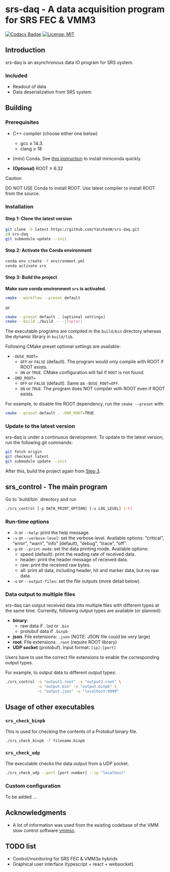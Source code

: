 # srs-daq - A data acquisition program for SRS FEC & VMM3

[![Codacy Badge](https://app.codacy.com/project/badge/Grade/7e8c956af1bc46c7836524f1ace32c11)](https://app.codacy.com/gh/YanzhaoW/srs-daq/dashboard?utm_source=gh&utm_medium=referral&utm_content=&utm_campaign=Badge_grade) [![License: MIT](https://img.shields.io/badge/License-MIT-yellow.svg)](https://opensource.org/licenses/MIT)

## Introduction

srs-daq is an asynchronous data IO program for SRS system.

### Included

- Readout of data
- Data deserialization from SRS system

## Building

### Prerequisites

- C++ compiler (choose either one below)
  - gcc <span>&#8805;</span> 14.3.
  - clang <span>&#8805;</span> 18

- (mini) Conda. See [this instruction](doc/install_conda.md) to install miniconda quickly.
- **(Optional)** ROOT <span>&#8805;</span> 6.32

> [!CAUTION]
> DO NOT USE Conda to install ROOT. Use latest compiler to install ROOT from the source.

### Installation

#### Step 1: Clone the latest version

```bash
git clone -b latest https://github.com/YanzhaoW/srs-daq.git
cd srs-daq
git submodule update --init
```

#### Step 2: Activate the Conda environment

```bash
conda env create -f environment.yml
conda activate srs
```

#### Step 3: Build the project

**Make sure conda environment `srs` is activated.**

```bash
cmake --workflow --preset default
```

or

```bash
cmake --preset default . [optional settings]
cmake --build ./build -- -j[nproc]
```

The executable programs are compiled in the `build/bin` directory whereas the dynamic library in `build/lib`.

Following CMake preset optional settings are available:

- `-DUSE_ROOT=`
  * `OFF` or `FALSE` (default). The program would only compile with ROOT if ROOT exists. 
  * `ON` or `TRUE`. CMake configuration will fail if `ROOT` is not found. 
- `-DNO_ROOT=`
  * `OFF` or `FALSE` (default). Same as `-DUSE_ROOT=OFF`.
  * `ON` or `TRUE`. The program does NOT compiler with ROOT even if ROOT exists.

For example, to disable the ROOT dependency, run the `cmake --preset` with:

```bash
cmake --preset default . -DNO_ROOT=TRUE
```

### Update to the latest version

srs-daq is under a continuous development. To update to the latest version, run the following git commands:

```bash
git fetch origin
git checkout latest
git submodule update --init
```
After this, build the project again from [Step 3](#step-3-build-the-project).


## srs_control - The main program

<!-- To run the program, first make sure you have activated the conda environment `srs`, which can be checked by `conda info`. If not, run `conda activate srs` to activate `srs` environment. --> Go to `build/bin` directory and run

```bash
./srs_control [-p DATA_PRINT_OPTION] [-v LOG_LEVEL] [-h]
```

### Run-time options

- `-h` or `--help`: print the help message.
- `-v` or `--verbose-level`: set the verbose level. Available options: "critical", "error", "warn", "info" (default), "debug", "trace", "off".
- `-p` or `--print-mode`: set the data printing mode. Available options:
  - speed (default): print the reading rate of received data.
  - header: print the header message of received data.
  - raw: print the received raw bytes.
  - all: print all data, including header, hit and marker data, but no raw data.
- `-o` or `--output-files`: set the file outputs (more detail below).

### Data output to multiple files

srs-daq can output received data into multiple files with different types at the same time. Currently, following output types are available (or planned):

- **binary**:
  - raw data if `.lmd` or `.bin`
  - protobuf data if `.binpb`
- **json**. File extensions: `.json` (NOTE: JSON file could be very large)
- **root**. File extensions: `.root` (require ROOT library)
- **UDP socket** (protobuf). Input format: `[ip]:[port]`

Users have to use the correct file extensions to enable the corresponding output types.

For example, to output data to different output types:

```bash
./srs_control -o "output1.root" -o "output2.root" \
              -o "output.bin" -o "output.binpb" \
              -o "output.json" -o "localhost:9999"
```

## Usage of other executables

### `srs_check_binpb`

This is used for checking the contents of a Protobuf binary file.

```bash
./srs_check_binpb -f filename.binpb
```

### `srs_check_udp`

The executable checks the data output from a UDP socket.

```bash
./srs_check_udp --port [port number] --ip "localhost"
```

### Custom configuration

To be added ...

## Acknowledgments

- A lot of information was used from the existing codebase of the VMM slow control software [vmmsc](https://gitlab.cern.ch/rd51-slow-control/vmmsc.git).

## TODO list

- Control/monitoring for SRS FEC & VMM3a hybrids
- Graphical user interface (typescript + react + websocket).
